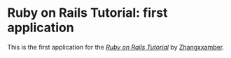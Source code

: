 # Ruby on Rails Tutorial: first application
This is the first application for the
[*Ruby on Rails Tutorial*](http://railstutorial.org/)
by [Zhangxxamber](http://Zhangxxamber.com/).